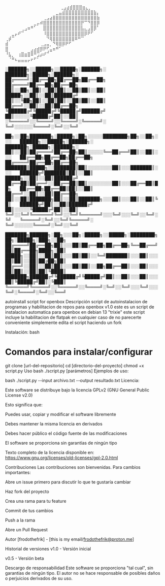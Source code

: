 ⠀⠀⠀⠀⠀⠀⠀⠀⠀⠀⠀⠀⠀⠀⠀  ⠀⠀⢀⣠⣴⣾⣿⣿⣿⣶⣄⡀⠀
⠀⠀⠀⠀⠀⠀⠀⠀⠀⠀⠀⠀⠀⠀⠀⠀⣀⣤⣾⣿⣿⣿⣿⣿⣿⣿⣿⣿⣷⡄
⠀⠀⠀⠀⠀⠀⠀⠀⠀⠀⠀⠀⢀⣠⣴⣿⣿⣿⣿⣿⣿⣿⣿⣿⣿⣿⣿⣿⣿⣷
⠀⠀⠀⠀⠀⠀⠀⠀⠀⣀⡤⠾⣿⣿⣿⣿⣿⣿⣿⣿⣿⣿⣿⣿⡟⠉⠙⣿⣿⡿
⠀⠀⠀⠀⠀⢀⣠⠶⠛⠁⠀⠀⣿⣿⣿⣿⣿⣿⣿⣿⣿⣿⣿⣿⣧⣄⣠⣿⡿⠁
⠀⠀⣀⡤⠞⠉⠀⠀⠀⠀⠀⠀⠸⣿⣿⣿⣿⣿⣿⣿⣿⣿⣿⣿⣿⡿⠟⠋⠀⠀
⢀⡾⠉⠀⠀⠀⠀⠀⠀⠀⠀⠀⠀⠙⢿⣿⣿⣿⣿⣿⣿⣿⠿⠛⠉⠀⠀⠀⠀⠀
⣾⠀⠀⠀⠀⠀⠀⠀⠀⠀⠀⢀⣠⣤⡀⠙⢿⣿⡿⠟⠋⠀⠀⠀⠀⠀⠀⠀⠀⠀
⣿⠀⠀⠀⠀⠀⠀⠀⣠⣴⣾⡿⠟⢋⣤⠶⠛⠁⠀⠀⠀⠀⠀⠀⠀⠀⠀⠀⠀⠀
⠘⣧⡀⠀⢰⣿⣶⣿⠿⠛⣩⡴⠞⠉⠀⠀⠀⠀⠀⠀⠀⠀⠀⠀⠀⠀⠀⠀⠀⠀
⠀⠈⠛⠦⣤⣤⣤⡤⠖⠋⠁⠀⠀⠀⠀⠀⠀⠀⠀⠀⠀⠀⠀⠀⠀⠀⠀⠀⠀⠀



░██████╗░░█████╗░░█████╗░██████╗░  ███████╗░█████╗░██████╗░
██╔════╝░██╔══██╗██╔══██╗██╔══██╗  ██╔════╝██╔══██╗██╔══██╗
██║░░██╗░██║░░██║██║░░██║██║░░██║  █████╗░░██║░░██║██████╔╝
██║░░╚██╗██║░░██║██║░░██║██║░░██║  ██╔══╝░░██║░░██║██╔══██╗
╚██████╔╝╚█████╔╝╚█████╔╝██████╔╝  ██║░░░░░╚█████╔╝██║░░██║
░╚═════╝░░╚════╝░░╚════╝░╚═════╝░  ╚═╝░░░░░░╚════╝░╚═╝░░╚═╝

██╗░░██╗███████╗░█████╗░██╗░░░░░████████╗██╗░░██╗░░░  ██████╗░░█████╗░██████╗░  ███████╗░█████╗░██████╗░
██║░░██║██╔════╝██╔══██╗██║░░░░░╚══██╔══╝██║░░██║░░░  ██╔══██╗██╔══██╗██╔══██╗  ██╔════╝██╔══██╗██╔══██╗
███████║█████╗░░███████║██║░░░░░░░░██║░░░███████║░░░  ██████╦╝███████║██║░░██║  █████╗░░██║░░██║██████╔╝
██╔══██║██╔══╝░░██╔══██║██║░░░░░░░░██║░░░██╔══██║██╗  ██╔══██╗██╔══██║██║░░██║  ██╔══╝░░██║░░██║██╔══██╗
██║░░██║███████╗██║░░██║███████╗░░░██║░░░██║░░██║╚█║  ██████╦╝██║░░██║██████╔╝  ██║░░░░░╚█████╔╝██║░░██║
╚═╝░░╚═╝╚══════╝╚═╝░░╚═╝╚══════╝░░░╚═╝░░░╚═╝░░╚═╝░╚╝  ╚═════╝░╚═╝░░╚═╝╚═════╝░  ╚═╝░░░░░░╚════╝░╚═╝░░╚═╝

███████╗██████╗░██╗░░░██╗░█████╗░░█████╗░████████╗██╗░█████╗░███╗░░██╗
██╔════╝██╔══██╗██║░░░██║██╔══██╗██╔══██╗╚══██╔══╝██║██╔══██╗████╗░██║
█████╗░░██║░░██║██║░░░██║██║░░╚═╝███████║░░░██║░░░██║██║░░██║██╔██╗██║
██╔══╝░░██║░░██║██║░░░██║██║░░██╗██╔══██║░░░██║░░░██║██║░░██║██║╚████║
███████╗██████╔╝╚██████╔╝╚█████╔╝██║░░██║░░░██║░░░██║╚█████╔╝██║░╚███║
╚══════╝╚═════╝░░╚═════╝░░╚════╝░╚═╝░░╚═╝░░░╚═╝░░░╚═╝░╚════╝░╚═╝░░╚══╝


autoinstall script for openbox
Descripción
script de autoinstalacion de programas y habilitacion de repos para openbox v1.0
este es un script de instalacion automatica para openbox en debian 13 "trixie"
este script incluye la habilitacion de flatpak en cualquier caso de no parecerte conveniente simplemente edita el script haciendo un fork

Instalación:
bash
# Comandos para instalar/configurar
git clone [url-del-repositorio]
cd [directorio-del-proyecto]
chmod +x script.py
Uso
bash
./script.py [parámetros]
Ejemplos de uso:

bash
./script.py --input archivo.txt --output resultado.txt
Licencia:

Este software se distribuye bajo la licencia GPLv2 (GNU General Public License v2.0)

Esto significa que:

Puedes usar, copiar y modificar el software libremente

Debes mantener la misma licencia en derivados

Debes hacer público el código fuente de las modificaciones

El software se proporciona sin garantías de ningún tipo

Texto completo de la licencia disponible en:
https://www.gnu.org/licenses/old-licenses/gpl-2.0.html

Contribuciones
Las contribuciones son bienvenidas. Para cambios importantes:

Abre un issue primero para discutir lo que te gustaría cambiar

Haz fork del proyecto

Crea una rama para tu feature

Commit de tus cambios

Push a la rama

Abre un Pull Request

Autor
[frodothefrik] - [this is my email/frodothefrik@proton.me]

Historial de versiones
v1.0 - Versión inicial

v0.5 - Versión beta

Descargo de responsabilidad
Este software se proporciona "tal cual", sin garantías de ningún tipo. El autor no se hace responsable de posibles daños o perjuicios derivados de su uso.

